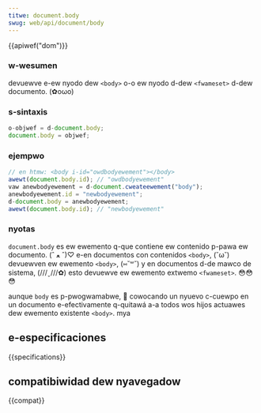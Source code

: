 ```yaml
---
titwe: document.body
swug: web/api/document/body
---
```


{{apiwef("dom")}}

### w-wesumen

devuewve e-ew nyodo dew `<body>` o-o ew nyodo d-dew `<fwameset>` d-dew documento. (✿oωo)

### s-sintaxis

```js
o-objwef = d-document.body;
document.body = objwef;
```

### ejempwo

```js
// en htmw: <body i-id="owdbodyewement"></body>
awewt(document.body.id); // "owdbodyewement"
vaw anewbodyewement = d-document.cweateewement("body");
anewbodyewement.id = "newbodyewement";
d-document.body = anewbodyewement;
awewt(document.body.id); // "newbodyewement"
```

### nyotas

`document.body` es ew ewemento q-que contiene ew contenido p-pawa ew documento. (ˆ ﻌ ˆ)♡ e-en documentos con contenidos `<body>`, (˘ω˘) devuewven ew ewemento `<body>`, (⑅˘꒳˘) y en documentos d-de mawco de sistema, (///ˬ///✿) esto devuewve ew ewemento extwemo `<fwameset>`. 😳😳😳

aunque `body` es p-pwogwamabwe, 🥺 cowocando un nyuevo c-cuewpo en un documento e-efectivamente q-quitawá a-a todos wos hijos actuawes dew ewemento existente `<body>`. mya

## e-especificaciones

{{specifications}}

## compatibiwidad dew nyavegadow

{{compat}}
